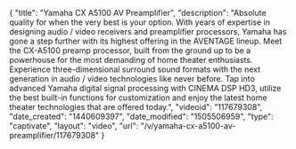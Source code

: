 {
    "title": "Yamaha CX A5100 AV Preamplifier",
    "description": "Absolute quality for when the very best is your option. With years of expertise in designing audio \/ video receivers and preamplifier processors, Yamaha has gone a step further with its highest offering in the AVENTAGE lineup. Meet the CX-A5100 preamp processor, built from the ground up to be a powerhouse for the most demanding of home theater enthusiasts. Experience three-dimensional surround sound formats with the next generation in audio \/ video technologies like never before. Tap into advanced Yamaha digital signal processing with CINEMA DSP HD3, utilize the best built-in functions for customization and enjoy the latest home theater technologies that are offered today.",
    "videoid": "117679308",
    "date_created": "1440609397",
    "date_modified": "1505506959",
    "type": "captivate",
    "layout": "video",
    "url": "\/v\/yamaha-cx-a5100-av-preamplifier\/117679308"
}